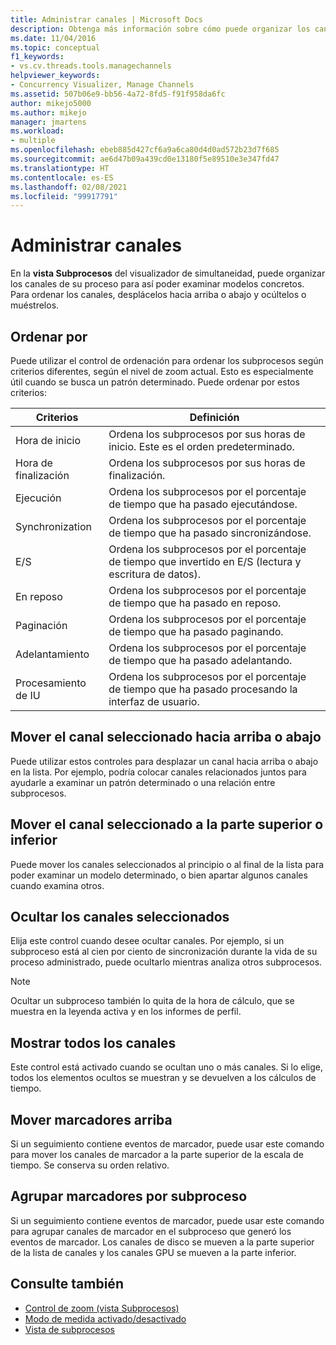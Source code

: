 ```yaml
---
title: Administrar canales | Microsoft Docs
description: Obtenga más información sobre cómo puede organizar los canales de su proceso para así poder examinar modelos concretos en la vista Subprocesos del visualizador de simultaneidad.
ms.date: 11/04/2016
ms.topic: conceptual
f1_keywords:
- vs.cv.threads.tools.managechannels
helpviewer_keywords:
- Concurrency Visualizer, Manage Channels
ms.assetid: 507b06e9-bb56-4a72-8fd5-f91f958da6fc
author: mikejo5000
ms.author: mikejo
manager: jmartens
ms.workload:
- multiple
ms.openlocfilehash: ebeb885d427cf6a9a6ca80d4d0ad572b23d7f685
ms.sourcegitcommit: ae6d47b09a439cd0e13180f5e89510e3e347fd47
ms.translationtype: HT
ms.contentlocale: es-ES
ms.lasthandoff: 02/08/2021
ms.locfileid: "99917791"
---
```

# <a name="manage-channels"></a>Administrar canales
En la **vista Subprocesos** del visualizador de simultaneidad, puede organizar los canales de su proceso para así poder examinar modelos concretos. Para ordenar los canales, desplácelos hacia arriba o abajo y ocúltelos o muéstrelos.

## <a name="sort-by"></a>Ordenar por
 Puede utilizar el control de ordenación para ordenar los subprocesos según criterios diferentes, según el nivel de zoom actual. Esto es especialmente útil cuando se busca un patrón determinado. Puede ordenar por estos criterios:

|Criterios|Definición|
|--------------|----------------|
|Hora de inicio|Ordena los subprocesos por sus horas de inicio. Este es el orden predeterminado.|
|Hora de finalización|Ordena los subprocesos por sus horas de finalización.|
|Ejecución|Ordena los subprocesos por el porcentaje de tiempo que ha pasado ejecutándose.|
|Synchronization|Ordena los subprocesos por el porcentaje de tiempo que ha pasado sincronizándose.|
|E/S|Ordena los subprocesos por el porcentaje de tiempo que invertido en E/S (lectura y escritura de datos).|
|En reposo|Ordena los subprocesos por el porcentaje de tiempo que ha pasado en reposo.|
|Paginación|Ordena los subprocesos por el porcentaje de tiempo que ha pasado paginando.|
|Adelantamiento|Ordena los subprocesos por el porcentaje de tiempo que ha pasado adelantando.|
|Procesamiento de IU|Ordena los subprocesos por el porcentaje de tiempo que ha pasado procesando la interfaz de usuario.|

## <a name="move-selected-channel-up-or-down"></a>Mover el canal seleccionado hacia arriba o abajo
 Puede utilizar estos controles para desplazar un canal hacia arriba o abajo en la lista. Por ejemplo, podría colocar canales relacionados juntos para ayudarle a examinar un patrón determinado o una relación entre subprocesos.

## <a name="move-selected-channel-to-top-or-bottom"></a>Mover el canal seleccionado a la parte superior o inferior
 Puede mover los canales seleccionados al principio o al final de la lista para poder examinar un modelo determinado, o bien apartar algunos canales cuando examina otros.

## <a name="hide-selected-channels"></a>Ocultar los canales seleccionados
 Elija este control cuando desee ocultar canales. Por ejemplo, si un subproceso está al cien por ciento de sincronización durante la vida de su proceso administrado, puede ocultarlo mientras analiza otros subprocesos.

> [!NOTE]
> Ocultar un subproceso también lo quita de la hora de cálculo, que se muestra en la leyenda activa y en los informes de perfil.

## <a name="show-all-channels"></a>Mostrar todos los canales
 Este control está activado cuando se ocultan uno o más canales. Si lo elige, todos los elementos ocultos se muestran y se devuelven a los cálculos de tiempo.

## <a name="move-markers-to-top"></a>Mover marcadores arriba
 Si un seguimiento contiene eventos de marcador, puede usar este comando para mover los canales de marcador a la parte superior de la escala de tiempo. Se conserva su orden relativo.

## <a name="group-markers-by-thread"></a>Agrupar marcadores por subproceso
 Si un seguimiento contiene eventos de marcador, puede usar este comando para agrupar canales de marcador en el subproceso que generó los eventos de marcador.  Los canales de disco se mueven a la parte superior de la lista de canales y los canales GPU se mueven a la parte inferior.

## <a name="see-also"></a>Consulte también
- [Control de zoom (vista Subprocesos)](../profiling/zoom-control-threads-view.md)
- [Modo de medida activado/desactivado](../profiling/measure-mode-on-off.md)
- [Vista de subprocesos](../profiling/threads-view-parallel-performance.md)